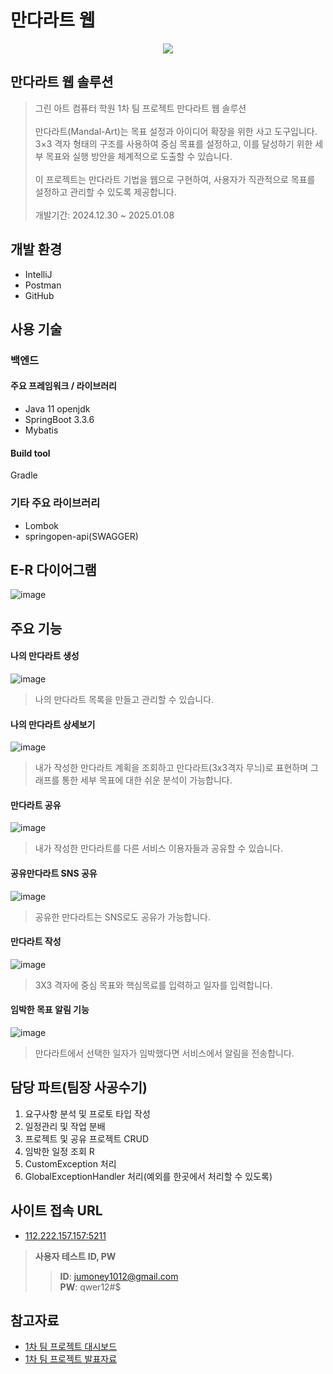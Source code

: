 # 만다라트 웹
<p align="center">
  <img src="./poster.png">
</p>

## 만다라트 웹 솔루션
> 그린 아트 컴퓨터 학원 1차 팀 프로젝트 만다라트 웹 솔루션<br/><br/>
> 만다라트(Mandal-Art)는 목표 설정과 아이디어 확장을 위한 사고 도구입니다. 3×3 격자 형태의 구조를 사용하여 중심 목표를 설정하고, 이를 달성하기 위한 세부 목표와 실행 방안을 체계적으로 도출할 수 있습니다.<br/><br/>
이 프로젝트는 만다라트 기법을 웹으로 구현하여, 사용자가 직관적으로 목표를 설정하고 관리할 수 있도록 제공합니다.</br><br/>
> 개발기간: 2024.12.30 ~ 2025.01.08

## 개발 환경
- IntelliJ
- Postman
- GitHub

## 사용 기술
### 백엔드
#### 주요 프레임워크 / 라이브러리
- Java 11 openjdk
- SpringBoot 3.3.6
- Mybatis

#### Build tool
Gradle

### 기타 주요 라이브러리
- Lombok
- springopen-api(SWAGGER)


## E-R 다이어그램
![image](./erd.png)

## 주요 기능
#### 나의 만다라트 생성
![image](./capture1.png)
> 나의 만다라트 목록을 만들고 관리할 수 있습니다.

#### 나의 만다라트 상세보기
![image](./capture2.png)
> 내가 작성한 만다라트 계획을 조회하고 만다라트(3x3격자 무늬)로 표현하며
그래프를 통한 세부 목표에 대한 쉬운 분석이 가능합니다.

#### 만다라트 공유
![image](./capture3.png)
> 내가 작성한 만다라트를 다른 서비스 이용자들과 공유할 수 있습니다.

#### 공유만다라트 SNS 공유
![image](./capture4.png)
> 공유한 만다라트는 SNS로도 공유가 가능합니다.

#### 만다라트 작성
![image](./capture5.png)
> 3X3 격자에 중심 목표와 핵심목료를 입력하고 일자를 입력합니다.

#### 임박한 목표 알림 기능
![image](./capture6.png)
> 만다라트에서 선택한 일자가 임박했다면 서비스에서 알림을 전송합니다.

## 담당 파트(팀장 사공수기)
1. 요구사항 분석 및 프로토 타입 작성
2. 일정관리 및 작업 분배
3. 프로젝트 및 공유 프로젝트 CRUD
5. 임박한 일정 조회 R
6. CustomException 처리
7. GlobalExceptionHandler 처리(예외를 한곳에서 처리할 수 있도록)

## 사이트 접속 URL
* [112.222.157.157:5211](http://112.222.157.157:5211/)
  
> **사용자 테스트 ID, PW**<br>
> > **ID**: jumoney1012@gmail.com<br>
> > **PW**: qwer12#$


## 참고자료
* [1차 팀 프로젝트 대시보드](https://seed-hickory-06d.notion.site/1-17aedc5262e0808a88d3c313e65c5cbb)
* [1차 팀 프로젝트 발표자료](https://www.canva.com/design/DAGb-BkIDFQ/zFsEsUygb-Yvwanmdpemow/view?utm_content=DAGb-BkIDFQ&utm_campaign=designshare&utm_medium=link2&utm_source=uniquelinks&utlId=hb9932b6d4b) 




